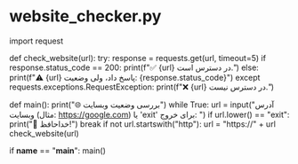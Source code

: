 # website_checker.py
import request

def check_website(url):
    try:
        response = requests.get(url, timeout=5)
        if response.status_code == 200:
            print(f"✅ {url} در دسترس است.")
        else:
            print(f"⚠️ {url} پاسخ داد، ولی وضعیت: {response.status_code}")
    except requests.exceptions.RequestException:
        print(f"❌ {url} در دسترس نیست.")

def main():
    print("🌐 بررسی وضعیت وبسایت")
    while True:
        url = input("آدرس وبسایت (مثال: https://google.com) یا 'exit' برای خروج: ")
        if url.lower() == "exit":
            print("👋 خداحافظ!")
            break
        if not url.startswith("http"):
            url = "https://" + url
        check_website(url)

if __name__ == "__main__":
    main()

